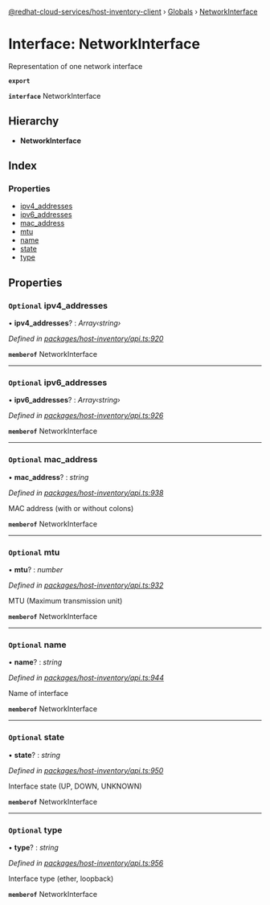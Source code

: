[@redhat-cloud-services/host-inventory-client](../README.md) › [Globals](../globals.md) › [NetworkInterface](networkinterface.md)

# Interface: NetworkInterface

Representation of one network interface

**`export`** 

**`interface`** NetworkInterface

## Hierarchy

* **NetworkInterface**

## Index

### Properties

* [ipv4_addresses](networkinterface.md#optional-ipv4_addresses)
* [ipv6_addresses](networkinterface.md#optional-ipv6_addresses)
* [mac_address](networkinterface.md#optional-mac_address)
* [mtu](networkinterface.md#optional-mtu)
* [name](networkinterface.md#optional-name)
* [state](networkinterface.md#optional-state)
* [type](networkinterface.md#optional-type)

## Properties

### `Optional` ipv4_addresses

• **ipv4_addresses**? : *Array‹string›*

*Defined in [packages/host-inventory/api.ts:920](https://github.com/fhlavac/javascript-clients/blob/master/packages/host-inventory/api.ts#L920)*

**`memberof`** NetworkInterface

___

### `Optional` ipv6_addresses

• **ipv6_addresses**? : *Array‹string›*

*Defined in [packages/host-inventory/api.ts:926](https://github.com/fhlavac/javascript-clients/blob/master/packages/host-inventory/api.ts#L926)*

**`memberof`** NetworkInterface

___

### `Optional` mac_address

• **mac_address**? : *string*

*Defined in [packages/host-inventory/api.ts:938](https://github.com/fhlavac/javascript-clients/blob/master/packages/host-inventory/api.ts#L938)*

MAC address (with or without colons)

**`memberof`** NetworkInterface

___

### `Optional` mtu

• **mtu**? : *number*

*Defined in [packages/host-inventory/api.ts:932](https://github.com/fhlavac/javascript-clients/blob/master/packages/host-inventory/api.ts#L932)*

MTU (Maximum transmission unit)

**`memberof`** NetworkInterface

___

### `Optional` name

• **name**? : *string*

*Defined in [packages/host-inventory/api.ts:944](https://github.com/fhlavac/javascript-clients/blob/master/packages/host-inventory/api.ts#L944)*

Name of interface

**`memberof`** NetworkInterface

___

### `Optional` state

• **state**? : *string*

*Defined in [packages/host-inventory/api.ts:950](https://github.com/fhlavac/javascript-clients/blob/master/packages/host-inventory/api.ts#L950)*

Interface state (UP, DOWN, UNKNOWN)

**`memberof`** NetworkInterface

___

### `Optional` type

• **type**? : *string*

*Defined in [packages/host-inventory/api.ts:956](https://github.com/fhlavac/javascript-clients/blob/master/packages/host-inventory/api.ts#L956)*

Interface type (ether, loopback)

**`memberof`** NetworkInterface
